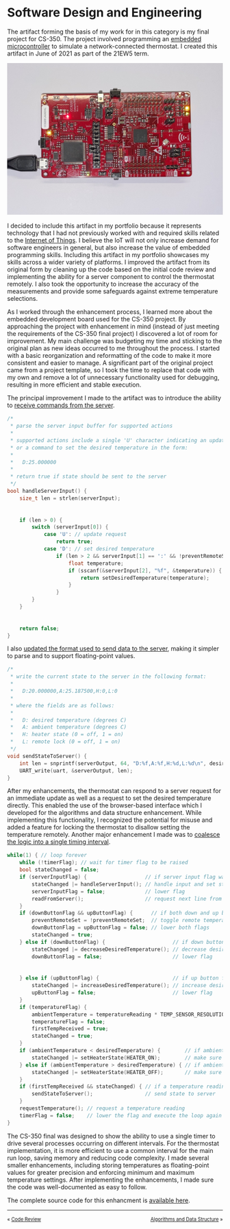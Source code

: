 # Software Design and Engineering
The artifact forming the basis of my work for in this category is my final project for CS-350. The project involved programming an [embedded microcontroller](https://www.ti.com/tool/CC3220S-LAUNCHXL) to simulate a network-connected thermostat. I created this artifact in June of 2021 as part of the 21EW5 term.

![CC3220S-LAUNCHXL](./launchpad.jpg)

I decided to include this artifact in my portfolio because it represents technology that I had not previously worked with and required skills related to the [Internet of Things](https://www.zdnet.com/article/what-is-the-internet-of-things-everything-you-need-to-know-about-the-iot-right-now/). I believe the IoT will not only increase demand for software engineers in general, but also increase the value of embedded programming skills. Including this artifact in my portfolio showcases my skills across a wider variety of platforms. I improved the artifact from its original form by cleaning up the code based on the initial code review and implementing the ability for a server component to control the thermostat remotely. I also took the opportunity to increase the accuracy of the measurements and provide some safeguards against extreme temperature selections.

As I worked through the enhancement process, I learned more about the embedded development board used for the CS-350 project. By approaching the project with enhancement in mind (instead of just meeting the requirements of the CS-350 final project) I discovered a lot of room for improvement. My main challenge was budgeting my time and sticking to the original plan as new ideas occurred to me throughout the process. I started with a basic reorganization and reformatting of the code to make it more consistent and easier to manage. A significant part of the original project came from a project template, so I took the time to replace that code with my own and remove a lot of unnecessary functionality used for debugging, resulting in more efficient and stable execution.

The principal improvement I made to the artifact was to introduce the ability to [receive commands from the server](https://github.com/erik-mattheis-snhu/thermostat/blob/88bf2a56a947a88020134fe16791fd3a93d98f98/thermostat.c#L288-L316).

```C
/*
 * parse the server input buffer for supported actions
 *
 * supported actions include a single 'U' character indicating an update request
 * or a command to set the desired temperature in the form:
 *
 *   D:25.000000
 *
 * return true if state should be sent to the server
 */
bool handleServerInput() {
    size_t len = strlen(serverInput);


    if (len > 0) {
        switch (serverInput[0]) {
            case 'U': // update request
                return true;
            case 'D': // set desired temperature
                if (len > 2 && serverInput[1] == ':' && !preventRemoteSet) { // ensure buffer is long enough and remote set is not disallowed
                    float temperature;
                    if (sscanf(&serverInput[2], "%f", &temperature)) { // if a float was successfully parse
                        return setDesiredTemperature(temperature);     // set the desired temperature
                    }
                }
        }
    }


    return false;
}
```

I also [updated the format used to send data to the server](https://github.com/erik-mattheis-snhu/thermostat/blob/88bf2a56a947a88020134fe16791fd3a93d98f98/thermostat.c#L271-L286), making it simpler to parse and to support floating-point values.

```C
/*
 * write the current state to the server in the following format:
 *
 *   D:20.000000,A:25.187500,H:0,L:0
 *
 * where the fields are as follows:
 *
 *   D: desired temperature (degrees C)
 *   A: ambient temperature (degrees C)
 *   H: heater state (0 = off, 1 = on)
 *   L: remote lock (0 = off, 1 = on)
 */
void sendStateToServer() {
    int len = snprintf(serverOutput, 64, "D:%f,A:%f,H:%d,L:%d\n", desiredTemperature, ambientTemperature, heaterState, preventRemoteSet);
    UART_write(uart, &serverOutput, len);
}
```

After my enhancements, the thermostat can respond to a server request for an immediate update as well as a request to set the desired temperature directly. This enabled the use of the browser-based interface which I developed for the algorithms and data structure enhancement. While implementing this functionality, I recognized the potential for misuse and added a feature for locking the thermostat to disallow setting the temperature remotely. Another major enhancement I made was to [coalesce the logic into a single timing interval](https://github.com/erik-mattheis-snhu/thermostat/blob/88bf2a56a947a88020134fe16791fd3a93d98f98/thermostat.c#L367-L403).

```C
while(1) { // loop forever
    while (!timerFlag); // wait for timer flag to be raised
    bool stateChanged = false;
    if (serverInputFlag) {                   // if server input flag was raised
        stateChanged |= handleServerInput(); // handle input and set state change indicator accordingly
        serverInputFlag = false;             // lower flag
        readFromServer();                    // request next line from server
    }
    if (downButtonFlag && upButtonFlag) {      // if both down and up button flags were raised
        preventRemoteSet = !preventRemoteSet;  // toggle remote temperature lock
        downButtonFlag = upButtonFlag = false; // lower both flags
        stateChanged = true;
    } else if (downButtonFlag) {                      // if down button flag was raised
        stateChanged |= decreaseDesiredTemperature(); // decrease desired temperature and set state change indicator accordingly
        downButtonFlag = false;                       // lower flag


    } else if (upButtonFlag) {                        // if up button flag was raised
        stateChanged |= increaseDesiredTemperature(); // increase desired temperature and set state change indicator accordingly
        upButtonFlag = false;                         // lower flag
    }
    if (temperatureFlag) {                                                  // if temperature flag was raised
        ambientTemperature = temperatureReading * TEMP_SENSOR_RESOLUTION_C; // multiply temperature reading by sensor resolution to set ambient temperature
        temperatureFlag = false;                                            // lower flag
        firstTempReceived = true;
        stateChanged = true;
    }
    if (ambientTemperature < desiredTemperature) {        // if ambient temperature is less than desired temperature
        stateChanged |= setHeaterState(HEATER_ON);        // make sure heater is on and set state change indicator accordingly
    } else if (ambientTemperature > desiredTemperature) { // if ambient temperature is greater than desired temperature
        stateChanged |= setHeaterState(HEATER_OFF);       // make sure heater is off and set state change indicator accordingly
    }
    if (firstTempReceived && stateChanged) { // if a temperature reading has been made and state has changed
        sendStateToServer();                 // send state to server
    }
    requestTemperature(); // request a temperature reading
    timerFlag = false;    // lower the flag and execute the loop again
}
```

The CS-350 final was designed to show the ability to use a single timer to drive several processes occurring on different intervals. For the thermostat implementation, it is more efficient to use a common interval for the main run loop, saving memory and reducing code complexity. I made several smaller enhancements, including storing temperatures as floating-point values for greater precision and enforcing minimum and maximum temperature settings. After implementing the enhancements, I made sure the code was well-documented as easy to follow.

The complete source code for this enhancment is [available here](https://github.com/erik-mattheis-snhu/thermostat).

<hr />
<p align="center">
<span style="font-size: 80%; float: left; padding-bottom: 1em;">« <a href="../code-review">Code Review</a> &nbsp;</span>
<span style="font-size: 80%; float: right; padding-bottom: 1em;">&nbsp; <a href="../algorithms-and-data-structure">Algorithms and Data Structure</a> »</span>
</p>
